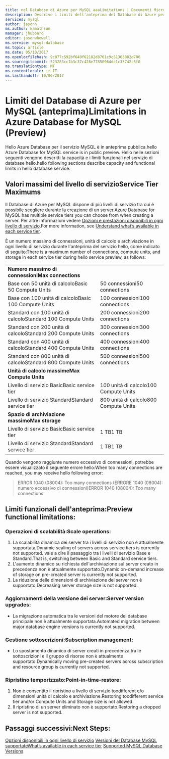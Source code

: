 ```yaml
---
title: nel Database di Azure per MySQL aaaLimitations | Documenti Microsoft
description: Descrive i limiti dell'anteprima del Database di Azure per MySQL.
services: mysql
author: jasonh
ms.author: kamathsun
manager: jhubbard
editor: jasonwhowell
ms.service: mysql-database
ms.topic: article
ms.date: 05/10/2017
ms.openlocfilehash: 9c877c592bf640f62182d8761c9c51363882d706
ms.sourcegitcommit: 523283cc1b3c37c428e77850964dc1c33742c5f0
ms.translationtype: MT
ms.contentlocale: it-IT
ms.lasthandoff: 10/06/2017
---
```

# <a name="limitations-in-azure-database-for-mysql-preview"></a><span data-ttu-id="38516-103">Limiti del Database di Azure per MySQL (anteprima)</span><span class="sxs-lookup"><span data-stu-id="38516-103">Limitations in Azure Database for MySQL (Preview)</span></span>
<span data-ttu-id="38516-104">Hello Azure Database per il servizio MySQL è in anteprima pubblica.</span><span class="sxs-lookup"><span data-stu-id="38516-104">hello Azure Database for MySQL service is in public preview.</span></span> <span data-ttu-id="38516-105">Hello nelle sezioni seguenti vengono descritti la capacità e i limiti funzionali nel servizio di database hello.</span><span class="sxs-lookup"><span data-stu-id="38516-105">hello following sections describe capacity and functional limits in hello database service.</span></span>

## <a name="service-tier-maximums"></a><span data-ttu-id="38516-106">Valori massimi del livello di servizio</span><span class="sxs-lookup"><span data-stu-id="38516-106">Service Tier Maximums</span></span>
<span data-ttu-id="38516-107">Il Database di Azure per MySQL dispone di più livelli di servizio tra cui è possibile scegliere durante la creazione di un server.</span><span class="sxs-lookup"><span data-stu-id="38516-107">Azure Database for MySQL has multiple service tiers you can choose from when creating a server.</span></span> <span data-ttu-id="38516-108">Per altre informazioni vedere [Opzioni e prestazioni disponibili in ogni livello di servizio](concepts-service-tiers.md).</span><span class="sxs-lookup"><span data-stu-id="38516-108">For more information, see [Understand what’s available in each service tier](concepts-service-tiers.md).</span></span>  

<span data-ttu-id="38516-109">È un numero massimo di connessioni, unità di calcolo e archiviazione in ogni livello di servizio durante l'anteprima del servizio hello, come indicato di seguito:</span><span class="sxs-lookup"><span data-stu-id="38516-109">There is a maximum number of connections, compute units, and storage in each service tier during hello service preview, as follows:</span></span> 

|                            |                   |
| :------------------------- | :---------------- |
| <span data-ttu-id="38516-110">**Numero massimo di connessioni**</span><span class="sxs-lookup"><span data-stu-id="38516-110">**Max connections**</span></span>        |                   |
| <span data-ttu-id="38516-111">Base con 50 unità di calcolo</span><span class="sxs-lookup"><span data-stu-id="38516-111">Basic 50 Compute Units</span></span>     | <span data-ttu-id="38516-112">50 connessioni</span><span class="sxs-lookup"><span data-stu-id="38516-112">50 connections</span></span>    |
| <span data-ttu-id="38516-113">Base con 100 unità di calcolo</span><span class="sxs-lookup"><span data-stu-id="38516-113">Basic 100 Compute Units</span></span>    | <span data-ttu-id="38516-114">100 connessioni</span><span class="sxs-lookup"><span data-stu-id="38516-114">100 connections</span></span>   |
| <span data-ttu-id="38516-115">Standard con 100 unità di calcolo</span><span class="sxs-lookup"><span data-stu-id="38516-115">Standard 100 Compute Units</span></span> | <span data-ttu-id="38516-116">200 connessioni</span><span class="sxs-lookup"><span data-stu-id="38516-116">200 connections</span></span>   |
| <span data-ttu-id="38516-117">Standard con 200 unità di calcolo</span><span class="sxs-lookup"><span data-stu-id="38516-117">Standard 200 Compute Units</span></span> | <span data-ttu-id="38516-118">300 connessioni</span><span class="sxs-lookup"><span data-stu-id="38516-118">300 connections</span></span>   |
| <span data-ttu-id="38516-119">Standard con 400 unità di calcolo</span><span class="sxs-lookup"><span data-stu-id="38516-119">Standard 400 Compute Units</span></span> | <span data-ttu-id="38516-120">400 connessioni</span><span class="sxs-lookup"><span data-stu-id="38516-120">400 connections</span></span>   |
| <span data-ttu-id="38516-121">Standard con 800 unità di calcolo</span><span class="sxs-lookup"><span data-stu-id="38516-121">Standard 800 Compute Units</span></span> | <span data-ttu-id="38516-122">500 connessioni</span><span class="sxs-lookup"><span data-stu-id="38516-122">500 connections</span></span>   |
| <span data-ttu-id="38516-123">**Unità di calcolo massime**</span><span class="sxs-lookup"><span data-stu-id="38516-123">**Max Compute Units**</span></span>      |                   |
| <span data-ttu-id="38516-124">Livello di servizio Basic</span><span class="sxs-lookup"><span data-stu-id="38516-124">Basic service tier</span></span>         | <span data-ttu-id="38516-125">100 unità di calcolo</span><span class="sxs-lookup"><span data-stu-id="38516-125">100 Compute Units</span></span> |
| <span data-ttu-id="38516-126">Livello di servizio Standard</span><span class="sxs-lookup"><span data-stu-id="38516-126">Standard service tier</span></span>      | <span data-ttu-id="38516-127">800 unità di calcolo</span><span class="sxs-lookup"><span data-stu-id="38516-127">800 Compute Units</span></span> |
| <span data-ttu-id="38516-128">**Spazio di archiviazione massimo**</span><span class="sxs-lookup"><span data-stu-id="38516-128">**Max storage**</span></span>            |                   |
| <span data-ttu-id="38516-129">Livello di servizio Basic</span><span class="sxs-lookup"><span data-stu-id="38516-129">Basic service tier</span></span>         | <span data-ttu-id="38516-130">1 TB</span><span class="sxs-lookup"><span data-stu-id="38516-130">1 TB</span></span>              |
| <span data-ttu-id="38516-131">Livello di servizio Standard</span><span class="sxs-lookup"><span data-stu-id="38516-131">Standard service tier</span></span>      | <span data-ttu-id="38516-132">1 TB</span><span class="sxs-lookup"><span data-stu-id="38516-132">1 TB</span></span>              |

<span data-ttu-id="38516-133">Quando vengono raggiunte numero eccessivo di connessioni, potrebbe essere visualizzato il seguente errore hello:</span><span class="sxs-lookup"><span data-stu-id="38516-133">When too many connections are reached, you may receive hello following error:</span></span>
> <span data-ttu-id="38516-134">ERROR 1040 (08004): Too many connections (ERRORE 1040 (08004): numero eccessivo di connessioni)</span><span class="sxs-lookup"><span data-stu-id="38516-134">ERROR 1040 (08004): Too many connections</span></span>

## <a name="preview-functional-limitations"></a><span data-ttu-id="38516-135">Limiti funzionali dell'anteprima:</span><span class="sxs-lookup"><span data-stu-id="38516-135">Preview functional limitations:</span></span>
### <a name="scale-operations"></a><span data-ttu-id="38516-136">Operazioni di scalabilità:</span><span class="sxs-lookup"><span data-stu-id="38516-136">Scale operations:</span></span>
1.  <span data-ttu-id="38516-137">La scalabilità dinamica dei server tra i livelli di servizio non è attualmente supportata,</span><span class="sxs-lookup"><span data-stu-id="38516-137">Dynamic scaling of servers across service tiers is currently not supported.</span></span> <span data-ttu-id="38516-138">vale a dire il passaggio tra i livelli di servizio Base e Standard.</span><span class="sxs-lookup"><span data-stu-id="38516-138">That is, switching between Basic and Standard service tiers.</span></span>
2.  <span data-ttu-id="38516-139">L'aumento dinamico su richiesta dell'archiviazione sul server creato in precedenza non è attualmente supportato.</span><span class="sxs-lookup"><span data-stu-id="38516-139">Dynamic on-demand increase of storage on pre-created server is currently not supported.</span></span>
3.  <span data-ttu-id="38516-140">La riduzione delle dimensioni di archiviazione del server non è supportato.</span><span class="sxs-lookup"><span data-stu-id="38516-140">Decreasing server storage size is not supported.</span></span>

### <a name="server-version-upgrades"></a><span data-ttu-id="38516-141">Aggiornamenti della versione dei server:</span><span class="sxs-lookup"><span data-stu-id="38516-141">Server version upgrades:</span></span>
- <span data-ttu-id="38516-142">La migrazione automatica tra le versioni del motore del database principale non è attualmente supportata.</span><span class="sxs-lookup"><span data-stu-id="38516-142">Automated migration between major database engine versions is currently not supported.</span></span>

### <a name="subscription-management"></a><span data-ttu-id="38516-143">Gestione sottoscrizioni:</span><span class="sxs-lookup"><span data-stu-id="38516-143">Subscription management:</span></span>
- <span data-ttu-id="38516-144">Lo spostamento dinamico di server creati in precedenza tra le sottoscrizioni e il gruppo di risorse non è attualmente supportato.</span><span class="sxs-lookup"><span data-stu-id="38516-144">Dynamically moving pre-created servers across subscription and resource group is currently not supported.</span></span>

### <a name="point-in-time-restore"></a><span data-ttu-id="38516-145">Ripristino temporizzato:</span><span class="sxs-lookup"><span data-stu-id="38516-145">Point-in-time-restore:</span></span>
1.  <span data-ttu-id="38516-146">Non è consentito il ripristino a livello di servizio toodifferent e/o dimensioni unità di calcolo e archiviazione.</span><span class="sxs-lookup"><span data-stu-id="38516-146">Restoring toodifferent service tier and/or Compute Units and Storage size is not allowed.</span></span>
2.  <span data-ttu-id="38516-147">Il ripristino di un server eliminato non è supportato.</span><span class="sxs-lookup"><span data-stu-id="38516-147">Restoring a dropped server is not supported.</span></span>

## <a name="next-steps"></a><span data-ttu-id="38516-148">Passaggi successivi:</span><span class="sxs-lookup"><span data-stu-id="38516-148">Next Steps:</span></span>
<span data-ttu-id="38516-149">[Opzioni disponibili in ogni livello di servizio](concepts-service-tiers.md)
[Versioni del Database MySQL supportate](concepts-supported-versions.md)</span><span class="sxs-lookup"><span data-stu-id="38516-149">[What’s available in each service tier](concepts-service-tiers.md)
[Supported MySQL Database Versions](concepts-supported-versions.md)</span></span>
